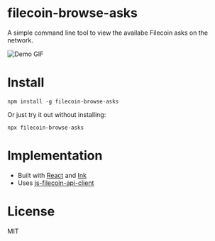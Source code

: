 filecoin-browse-asks
====================

A simple command line tool to view the availabe Filecoin asks
on the network.

![Demo GIF](filecoin-browse-asks.gif)

# Install

```
npm install -g filecoin-browse-asks
```

Or just try it out without installing:

```
npx filecoin-browse-asks
```

# Implementation

* Built with [React](https://reactjs.org/) and [Ink](https://github.com/vadimdemedes/ink)
* Uses [js-filecoin-api-client](https://github.com/filecoin-project/js-filecoin-api-client)

# License

MIT

